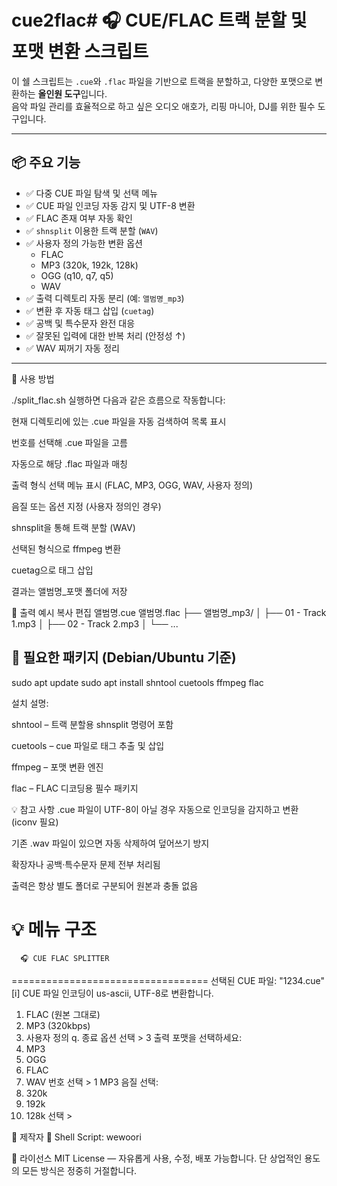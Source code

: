 # cue2flac# 🎧 CUE/FLAC 트랙 분할 및 포맷 변환 스크립트

이 쉘 스크립트는 `.cue`와 `.flac` 파일을 기반으로 트랙을 분할하고, 다양한 포맷으로 변환하는 **올인원 도구**입니다.  
음악 파일 관리를 효율적으로 하고 싶은 오디오 애호가, 리핑 마니아, DJ를 위한 필수 도구입니다.

---

## 📦 주요 기능

- ✅ 다중 CUE 파일 탐색 및 선택 메뉴
- ✅ CUE 파일 인코딩 자동 감지 및 UTF-8 변환
- ✅ FLAC 존재 여부 자동 확인
- ✅ `shnsplit` 이용한 트랙 분할 (`WAV`)
- ✅ 사용자 정의 가능한 변환 옵션
  - FLAC
  - MP3 (320k, 192k, 128k)
  - OGG (q10, q7, q5)
  - WAV
- ✅ 출력 디렉토리 자동 분리 (예: `앨범명_mp3`)
- ✅ 변환 후 자동 태그 삽입 (`cuetag`)
- ✅ 공백 및 특수문자 완전 대응
- ✅ 잘못된 입력에 대한 반복 처리 (안정성 ↑)
- ✅ WAV 찌꺼기 자동 정리

---

🧪 사용 방법

./split_flac.sh
실행하면 다음과 같은 흐름으로 작동합니다:

현재 디렉토리에 있는 .cue 파일을 자동 검색하여 목록 표시

번호를 선택해 .cue 파일을 고름

자동으로 해당 .flac 파일과 매칭

출력 형식 선택 메뉴 표시 (FLAC, MP3, OGG, WAV, 사용자 정의)

음질 또는 옵션 지정 (사용자 정의인 경우)

shnsplit을 통해 트랙 분할 (WAV)

선택된 형식으로 ffmpeg 변환

cuetag으로 태그 삽입

결과는 앨범명_포맷 폴더에 저장

📁 출력 예시
복사
편집
앨범명.cue
앨범명.flac
├── 앨범명_mp3/
│   ├── 01 - Track 1.mp3
│   ├── 02 - Track 2.mp3
│   └── ...


## 🔧 필요한 패키지 (Debian/Ubuntu 기준)

sudo apt update
sudo apt install shntool cuetools ffmpeg flac

설치 설명:

shntool – 트랙 분할용 shnsplit 명령어 포함

cuetools – cue 파일로 태그 추출 및 삽입

ffmpeg – 포맷 변환 엔진

flac – FLAC 디코딩용 필수 패키지

💡 참고 사항
.cue 파일이 UTF-8이 아닐 경우 자동으로 인코딩을 감지하고 변환 (iconv 필요)

기존 .wav 파일이 있으면 자동 삭제하여 덮어쓰기 방지

확장자나 공백·특수문자 문제 전부 처리됨

출력은 항상 별도 폴더로 구분되어 원본과 충돌 없음


💡 메뉴 구조 
==================================
      🎧 CUE FLAC SPLITTER
==================================
선택된 CUE 파일: "1234.cue"
[i] CUE 파일 인코딩이 us-ascii, UTF-8로 변환합니다.

1. FLAC (원본 그대로)
2. MP3 (320kbps)
3. 사용자 정의
q. 종료
옵션 선택 > 3
출력 포맷을 선택하세요:
1. MP3
2. OGG
3. FLAC
4. WAV
번호 선택 > 1 
MP3 음질 선택:
1. 320k
2. 192k
3. 128k
선택 > 





🧙 제작자
🔧 Shell Script: wewoori



📄 라이선스
MIT License — 자유롭게 사용, 수정, 배포 가능합니다. 단 상업적인 용도의 모든 방식은 정중히 거절합니다.


